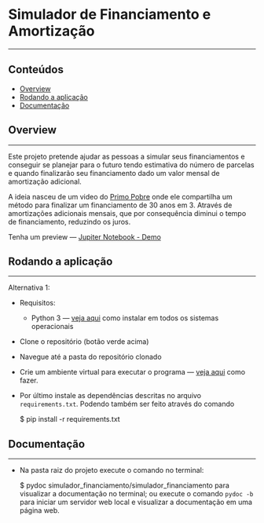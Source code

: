

# Simulador de Financiamento e Amortização

---
## Conteúdos
 
- [Overview](#Overview)
- [Rodando a aplicação](#Rodando-a-aplicação)
- [Documentação](#Documentação)


## Overview

---

Este projeto pretende ajudar as pessoas a simular seus financiamentos e conseguir se planejar para o futuro tendo 
estimativa do número de parcelas e quando finalizarão seu financiamento dado um valor mensal de amortização 
adicional.

A ideia nasceu de um video do [Primo Pobre](https://www.youtube.com/c/PrimoPobre) onde ele compartilha um método 
para finalizar um financiamento de 30 anos em 3. Através de amortizações adicionais mensais, que por consequência 
diminui o tempo de financiamento, reduzindo os juros.

Tenha um preview — [Jupiter Notebook - Demo](https://github.com/mauriciocoruja/simulador-financiamento/blob/3289d7769ed86c0345a6ff887b0c319d93998e81/jupyter_demo.ipynb)


## Rodando a aplicação

---

Alternativa 1:
- Requisitos:
  - Python 3 — [veja aqui](https://realpython.com/installing-python/) como instalar em todos os sistemas operacionais
- Clone o repositório (botão verde acima)
- Navegue até a pasta do repositório clonado
- Crie um ambiente virtual para executar o programa — 
[veja aqui](https://realpython.com/python-virtual-environments-a-primer/#create-it) como fazer.
- Por último instale as dependências descritas no arquivo ```requirements.txt```. Podendo também ser feito através 
    do comando


    $ pip install -r requirements.txt

[//]: # (Alternativa 2)

[//]: # ()
[//]: # (- Experimente o código através de um ambiente on-line )

[//]: # ([![Binder]&#40;https://mybinder.org/badge_logo.svg&#41;]&#40;https://mybinder.org/v2/gh/mauriciocoruja/simulador-financiamento/HEAD?labpath=jupyter_demo.ipynb&#41;)

## Documentação

---
- Na pasta raiz do projeto execute o comando no terminal:
 
 
    $ pydoc simulador_financiamento/simulador_financiamento 
  para visualizar a documentação no terminal; ou execute o comando ```pydoc -b``` para iniciar um servidor web local e 
  visualizar a documentação em uma página web.

